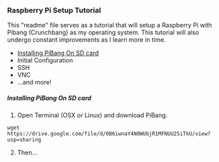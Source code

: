 ### Raspberry Pi Setup Tutorial
This "readme" file serves as a tutorial that will setup a Raspberry Pi with Pibang (Crunchbang) as my operating system. This tutorial will also undergo constant improvements as I learn more in time. 

* [Installing PiBang On SD card](https://github.com/rixwoodling/raspberry-pi#installing-pibang-on-sd-card)
* Initial Configuration
* SSH
* VNC
* ...and more!

##### Installing PiBang On SD card
1. Open Terminal (OSX or Linux) and download PiBang.
```
wget https://drive.google.com/file/d/0B6iwnaY4N0WUbjR1MFNUU25iTkU/view?usp=sharing
```
2. Then...

